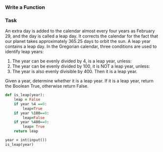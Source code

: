 ### Write a Function
### Task
An extra day is added to the calendar almost every four years as February 29, and the day is called a leap day. It corrects the calendar for the fact that our planet 
takes approximately 365.25 days to orbit the sun. A leap year contains a leap day.
In the Gregorian calendar, three conditions are used to identify leap years:
1. The year can be evenly divided by 4, is a leap year, unless:
2. The year can be evenly divided by 100, it is NOT a leap year, unless:
3. The year is also evenly divisible by 400. Then it is a leap year.

Given a year, determine whether it is a leap year. If it is a leap year, return the Boolean True, otherwise return False.


```ruby
def is_leap(year):
    leap = False
    if year %4 ==0:
        leap=True
    if year %100==0:
        leap=False
    if year %400==0:
        leap= True
    return leap

year = int(input())
is_leap(year)
```

